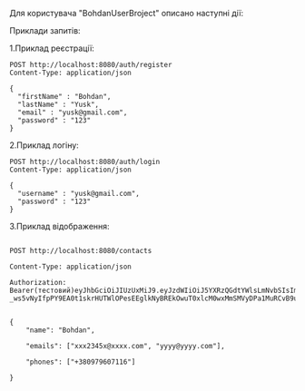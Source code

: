 Для користувача "BohdanUserBroject" описано наступні дії:

Приклади запитів:

1.Приклад реєстрації:
```
POST http://localhost:8080/auth/register
Content-Type: application/json

{
  "firstName" : "Bohdan",
  "lastName" : "Yusk",
  "email" : "yusk@gmail.com",
  "password" : "123"
}
```

2.Приклад логіну:
```
POST http://localhost:8080/auth/login
Content-Type: application/json

{
  "username" : "yusk@gmail.com",
  "password" : "123"
}
```
3.Приклад відображення:
```

POST http://localhost:8080/contacts

Content-Type: application/json

Authorization: Bearer(тестовий)eyJhbGciOiJIUzUxMiJ9.eyJzdWIiOiJ5YXRzQGdtYWlsLmNvbSIsImlhdCI6MTY4ODY2MDI2OSwiZXhwIjoxNjg4NjYzODY5fQ.08K-_ws5vNyIfpPY9EA0t1skrHUTWlOPesEEglkNyBREkOwuT0xlcM0wxMmSMVyDPa1MuRCvB9uzWn_G9fxFBg


{
    "name": "Bohdan",

    "emails": ["xxx2345x@xxxx.com", "yyyy@yyyy.com"],

    "phones": ["+380979607116"]

}
```
